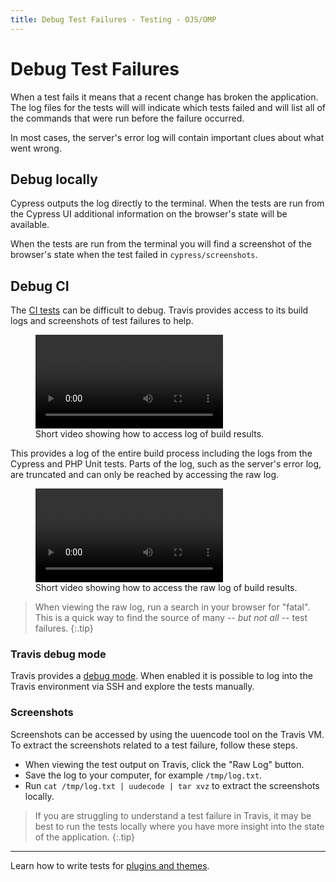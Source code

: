 ```yaml
---
title: Debug Test Failures - Testing - OJS/OMP
---
```


# Debug Test Failures

When a test fails it means that a recent change has broken the application. The log files for the tests will will indicate which tests failed and will list all of the commands that were run before the failure occurred.

In most cases, the server's error log will contain important clues about what went wrong.

## Debug locally

Cypress outputs the log directly to the terminal. When the tests are run from the Cypress UI additional information on the browser's state will be available.

When the tests are run from the terminal you will find a screenshot of the browser's state when the test failed in `cypress/screenshots`.

## Debug CI

The [CI tests](./continuous-integration) can be difficult to debug. Travis provides access to its build logs and screenshots of test failures to help.

<figure class="video_container">
  <video controls="true" allowfullscreen="true">
    <source src="./travis-log.mp4" type="video/mp4">
  </video>
  <figcaption>Short video showing how to access log of build results.</figcaption>
</figure>

This provides a log of the entire build process including the logs from the Cypress and PHP Unit tests. Parts of the log, such as the server's error log, are truncated and can only be reached by accessing the raw log.

<figure class="video_container">
  <video controls="true" allowfullscreen="true">
    <source src="./travis-log-raw.mp4" type="video/mp4">
  </video>
  <figcaption>Short video showing how to access the raw log of build results.</figcaption>
</figure>

> When viewing the raw log, run a search in your browser for "fatal". This is a quick way to find the source of many -- _but not all_ -- test failures.
{:.tip}

### Travis debug mode

Travis provides a [debug mode](https://docs.travis-ci.com/user/running-build-in-debug-mode/). When enabled it is possible to log into the Travis environment via SSH and explore the tests manually.

### Screenshots

Screenshots can be accessed by using the uuencode tool on the Travis VM. To extract the screenshots related to a test failure, follow these steps.

- When viewing the test output on Travis, click the "Raw Log" button.
- Save the log to your computer, for example `/tmp/log.txt`.
- Run `cat /tmp/log.txt | uudecode | tar xvz` to extract the screenshots locally.

> If you are struggling to understand a test failure in Travis, it may be best to run the tests locally where you have more insight into the state of the application.
{:.tip}

---

Learn how to write tests for [plugins and themes](./plugins-themes).